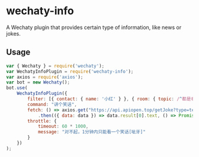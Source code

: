 # wechaty-info

A Wechaty plugin that provides certain type of information, like news or jokes.

## Usage

```js
var { Wechaty } = require('wechaty');
var WechatyInfoPlugin = require('wechaty-info');
var axios = require('axios');
var bot = new Wechaty();
bot.use(
	WechatyInfoPlugin({
		filter: [{ contact: { name: '小红' } }, { room: { topic: /^都是老师/ } }],
		command: "讲个笑话",
		fetch: () => axios.get("https://api.apiopen.top/getJoke?type=text&count=1")
			.then(({ data: data }) => data.result[0].text, () => Promise.reject("请求失败")),
		throttle: {
			timeout: 60 * 1000,
			message: "对不起，1分钟内只能看一个笑话[呲牙]"
		}
	})
);
```
